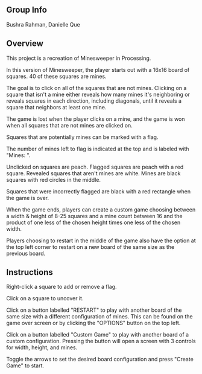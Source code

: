 ## Group Info
Bushra Rahman, Danielle Que
## Overview
This project is a recreation of Minesweeper in Processing. 
  
In this version of Minesweeper, the player starts out with a 16x16 board of squares. 40 of these squares are mines.  
  
The goal is to click on all of the squares that are not mines. Clicking on a square that isn't a mine either reveals how many mines it's neighboring or reveals squares in each direction, including diagonals, until it reveals a square that neighbors at least one mine.  
  
The game is lost when the player clicks on a mine, and the game is won when all squares that are not mines are clicked on.  
  
Squares that are potentially mines can be marked with a flag.  
  
The number of mines left to flag is indicated at the top and is labeled with "Mines: ".  
  
Unclicked on squares are peach. Flagged squares are peach with a red square. Revealed squares that aren't mines are white. Mines are black squares with red circles in the middle.  
  
Squares that were incorrectly flagged are black with a red rectangle when the game is over.  
  
When the game ends, players can create a custom game choosing between a width & height of 8-25 squares and a mine count between 16 and the product of one less of the chosen height times one less of the chosen width.  
  
Players choosing to restart in the middle of the game also have the option at the top left corner to restart on a new board of the same size as the previous board.  
## Instructions
Right-click a square to add or remove a flag.  
  
Click on a square to uncover it.  
  
Click on a button labelled "RESTART" to play with another board of the same size with a different configuration of mines. This can be found on the game over screen or by clicking the "OPTIONS" button on the top left.  
  
Click on a button labelled "Custom Game" to play with another board of a custom configuration. Pressing the button will open a screen with 3 controls for width, height, and mines. 
  
Toggle the arrows to set the desired board configuration and press "Create Game" to start.  




